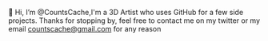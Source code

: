 👋 Hi, I’m @CountsCache,I'm a 3D Artist who uses GitHub for a few side projects. Thanks for stopping by, feel free to contact me on my twitter or my email countscache@gmail.com for any reason
